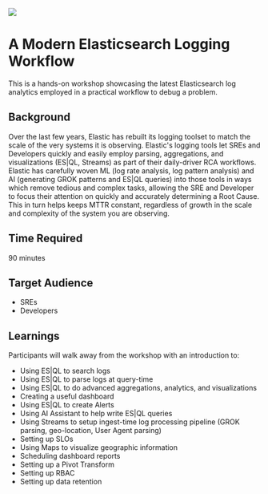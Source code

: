 ![](./header.png)

# A Modern Elasticsearch Logging Workflow

This is a hands-on workshop showcasing the latest Elasticsearch log analytics employed in a practical workflow to debug a problem.

## Background

Over the last few years, Elastic has rebuilt its logging toolset to match the scale of the very systems it is observing. Elastic's logging tools let SREs and Developers quickly and easily employ parsing, aggregations, and visualizations (ES|QL, Streams) as part of their daily-driver RCA workflows. Elastic has carefully woven ML (log rate analysis, log pattern analysis) and AI (generating GROK patterns and ES|QL queries) into those tools in ways which remove tedious and complex tasks, allowing the SRE and Developer to focus their attention on quickly and accurately determining a Root Cause. This in turn helps keeps MTTR constant, regardless of growth in the scale and complexity of the system you are observing.

## Time Required

90 minutes

## Target Audience

* SREs
* Developers

## Learnings

Participants will walk away from the workshop with an introduction to:

* Using ES|QL to search logs
* Using ES|QL to parse logs at query-time
* Using ES|QL to do advanced aggregations, analytics, and visualizations
* Creating a useful dashboard
* Using ES|QL to create Alerts
* Using AI Assistant to help write ES|QL queries
* Using Streams to setup ingest-time log processing pipeline (GROK parsing, geo-location, User Agent parsing)
* Setting up SLOs
* Using Maps to visualize geographic information
* Scheduling dashboard reports
* Setting up a Pivot Transform
* Setting up RBAC
* Setting up data retention
